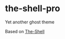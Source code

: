 # the-shell-pro
Yet another ghost theme

Based on [The-Shell](https://github.com/mityalebedev/The-Shell)

